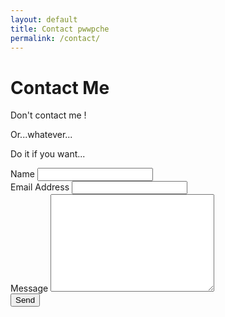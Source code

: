 ```yaml
---
layout: default
title: Contact pwwpche
permalink: /contact/
---
```


<div id="contact">

  <h1 class="pageTitle">Contact Me</h1>
  	<div class="contactContent">
		<p> Don't contact me ! </p>
		<p> Or...whatever... </p>
		<p> Do it if you want... </p>
	</div>
  <form action="http://formspree.io/pwwpche@gmail.com">
    <label for="name">Name</label>    
    <input type="text" id="name" name="name" class="full-width"><br>
    <label for="email">Email Address</label>
    <input type="email" id="email" name="_replyto" class="full-width"><br>
    <label for="message">Message</label>
    <textarea name="message" id="message" cols="30" rows="10" class="full-width"></textarea><br>
    <input type="submit" value="Send" class="button">
  </form>
</div>